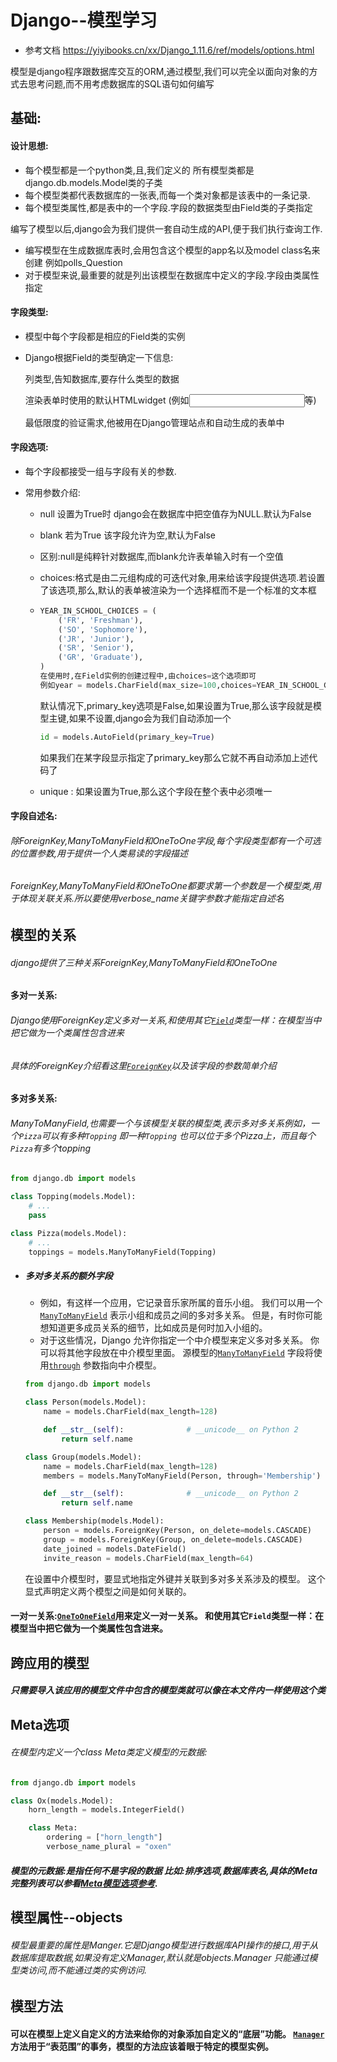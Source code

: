 # Django--模型学习

- 参考文档 https://yiyibooks.cn/xx/Django_1.11.6/ref/models/options.html

模型是django程序跟数据库交互的ORM,通过模型,我们可以完全以面向对象的方式去思考问题,而不用考虑数据库的SQL语句如何编写

## 基础:

#### 设计思想:

- 每个模型都是一个python类,且,我们定义的 所有模型类都是django.db.models.Model类的子类
- 每个模型类都代表数据库的一张表,而每一个类对象都是该表中的一条记录.
- 每个模型类属性,都是表中的一个字段.字段的数据类型由Field类的子类指定

编写了模型以后,django会为我们提供一套自动生成的API,便于我们执行查询工作.

- 编写模型在生成数据库表时,会用包含这个模型的app名以及model class名来创建 例如polls_Question
- 对于模型来说,最重要的就是列出该模型在数据库中定义的字段.字段由类属性指定

#### 字段类型:

- 模型中每个字段都是相应的Field类的实例

- Django根据Field的类型确定一下信息:

  列类型,告知数据库,要存什么类型的数据

  渲染表单时使用的默认HTMLwidget (例如<input type="text">等)

  最低限度的验证需求,他被用在Django管理站点和自动生成的表单中

#### 字段选项:

- 每个字段都接受一组与字段有关的参数.

- 常用参数介绍:

  - null 设置为True时 django会在数据库中把空值存为NULL.默认为False

  - blank  若为True 该字段允许为空,默认为False

  - 区别:null是纯粹针对数据库,而blank允许表单输入时有一个空值

  - choices:格式是由二元组构成的可迭代对象,用来给该字段提供选项.若设置了该选项,那么,默认的表单被渲染为一个选择框而不是一个标准的文本框

  - ```python
    YEAR_IN_SCHOOL_CHOICES = (
        ('FR', 'Freshman'),
        ('SO', 'Sophomore'),
        ('JR', 'Junior'),
        ('SR', 'Senior'),
        ('GR', 'Graduate'),
    )
    在使用时,在Field实例的创建过程中,由choices=这个选项即可
    例如year = models.CharField(max_size=100,choices=YEAR_IN_SCHOOL_CHOICES)
    ```

    默认情况下,primary_key选项是False,如果设置为True,那么该字段就是模型主键,如果不设置,django会为我们自动添加一个

    ```python
    id = models.AutoField(primary_key=True)
    ```

    如果我们在某字段显示指定了primary_key那么它就不再自动添加上述代码了

  - unique : 如果设置为True,那么这个字段在整个表中必须唯一

#### 字段自述名:

###### 	除ForeignKey,ManyToManyField和OneToOne字段,每个字段类型都有一个可选的位置参数,用于提供一个人类易读的字段描述

###### 	ForeignKey,ManyToManyField和OneToOne都要求第一个参数是一个模型类,用于体现关联关系.所以要使用verbose_name关键字参数才能指定自述名

## 模型的关系

###### 	django提供了三种关系ForeignKey,ManyToManyField和OneToOne

#### 多对一关系:

###### 	Django使用ForeignKey定义多对一关系,和使用其它[`Field`](https://yiyibooks.cn/__trs__/xx/Django_1.11.6/ref/models/fields.html#django.db.models.Field)类型一样：在模型当中把它做为一个类属性包含进来

###### 	具体的ForeignKey介绍看这里[`ForeignKey`](https://github.com/zhc185269358/mysite/blob/master/note.md#foreignkey)以及该字段的参数简单介绍

#### 多对多关系:

###### 	ManyToManyField,也需要一个与该模型关联的模型类,表示多对多关系例如，一个`Pizza`可以有多种`Topping` 即一种`Topping` 也可以位于多个Pizza上，而且每个`Pizza`有多个topping

```python
from django.db import models

class Topping(models.Model):
    # ...
    pass

class Pizza(models.Model):
    # ...
    toppings = models.ManyToManyField(Topping)
```

- ##### 多对多关系的额外字段

  - 例如，有这样一个应用，它记录音乐家所属的音乐小组。 我们可以用一个[`ManyToManyField`](https://yiyibooks.cn/__trs__/xx/Django_1.11.6/ref/models/fields.html#django.db.models.ManyToManyField) 表示小组和成员之间的多对多关系。
    但是，有时你可能想知道更多成员关系的细节，比如成员是何时加入小组的。
  - 对于这些情况，Django 允许你指定一个中介模型来定义多对多关系。 你可以将其他字段放在中介模型里面。 源模型的[`ManyToManyField`](https://yiyibooks.cn/__trs__/xx/Django_1.11.6/ref/models/fields.html#django.db.models.ManyToManyField) 字段将使用[`through`](https://yiyibooks.cn/__trs__/xx/Django_1.11.6/ref/models/fields.html#django.db.models.ManyToManyField.through) 参数指向中介模型。

  ```python
  from django.db import models
  
  class Person(models.Model):
      name = models.CharField(max_length=128)
  
      def __str__(self):              # __unicode__ on Python 2
          return self.name
  
  class Group(models.Model):
      name = models.CharField(max_length=128)
      members = models.ManyToManyField(Person, through='Membership')
  
      def __str__(self):              # __unicode__ on Python 2
          return self.name
  
  class Membership(models.Model):
      person = models.ForeignKey(Person, on_delete=models.CASCADE)
      group = models.ForeignKey(Group, on_delete=models.CASCADE)
      date_joined = models.DateField()
      invite_reason = models.CharField(max_length=64)
  ```

  在设置中介模型时，要显式地指定外键并关联到多对多关系涉及的模型。 这个显式声明定义两个模型之间是如何关联的。

#### 一对一关系:[`OneToOneField`](https://yiyibooks.cn/__trs__/xx/Django_1.11.6/ref/models/fields.html#django.db.models.OneToOneField)用来定义一对一关系。 和使用其它`Field`类型一样：在模型当中把它做为一个类属性包含进来。



## 跨应用的模型

##### 只需要导入该应用的模型文件中包含的模型类就可以像在本文件内一样使用这个类



## Meta选项

###### 在模型内定义一个class Meta类定义模型的元数据:

```python
from django.db import models

class Ox(models.Model):
    horn_length = models.IntegerField()

    class Meta:
        ordering = ["horn_length"]
        verbose_name_plural = "oxen"

```

##### 模型的元数据:是指任何不是字段的数据 比如:排序选项,数据库表名,具体的Meta完整列表可以参看[Meta模型选项参考](https://yiyibooks.cn/__trs__/xx/Django_1.11.6/ref/models/options.html).



## 模型属性--objects

###### 	模型最重要的属性是Manger.它是Django模型进行数据库API操作的接口,用于从数据库提取数据,如果没有定义Manager,默认就是objects.Manager 只能通过模型类访问,而不能通过类的实例访问.

## 模型方法

#### 可以在模型上定义自定义的方法来给你的对象添加自定义的“底层”功能。 [`Manager`](https://yiyibooks.cn/__trs__/xx/Django_1.11.6/topics/db/managers.html#django.db.models.Manager) 方法用于“表范围”的事务，模型的方法应该着眼于特定的模型实例。

